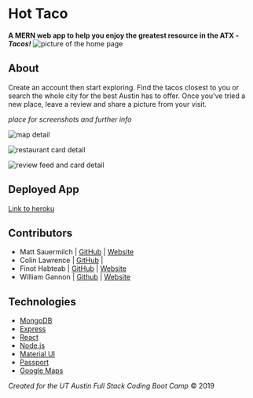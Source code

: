 # Hot Taco

__A MERN web app to help you enjoy the greatest resource in the ATX - *Tacos!*__
![picture of the home page]()

## About

Create an account then start exploring. Find the tacos closest to you or search the whole city for the best Austin has to offer. Once you've tried a new place, leave a review and share a picture from your visit.

_place for screenshots and further info_

![map detail]()

![restaurant card detail]()

![review feed and card detail]()

## Deployed App

[Link to heroku]()

## Contributors

* Matt Sauermilch | [GitHub](https://github.com/MSauermilch) | [Website](https://msauermilch.github.io)
* Colin Lawrence | [GitHub](https://github.com/Clawrence005) | 
* Finot Habteab | [GitHub](https://github.com/fino22) | [Website](https://fino22.github.io)
* William Gannon | [Github](https://github.com/w-j-gannon) | [Website](https://w-j-gannon.github.io/)

## Technologies

* [MongoDB](https://www.mongodb.com/)
* [Express](https://expressjs.com/)
* [React](https://reactjs.org/)
* [Node.js](https://nodejs.org/en/)
* [Material UI](https://material-ui.com/)
* [Passport](https://www.npmjs.com/package/passport)
* [Google Maps](https://cloud.google.com/maps-platform/)

_Created for the UT Austin Full Stack Coding Boot Camp_
&copy; 2019